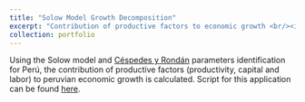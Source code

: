 ```yaml
---
title: "Solow Model Growth Decomposition"
excerpt: "Contribution of productive factors to economic growth <br/><img src='/images/growth_contrib.png'>"
collection: portfolio
---
```


Using the Solow model and [ Céspedes y Rondán](https://repositorio.up.edu.pe/handle/11354/1496) parameters identification for Perú, the contribution of productive factors (productivity, capital and labor) to peruvian economic growth is calculated. Script for this application can be found [here](https://github.com/josediegogallardo/time_series_applications/blob/main/growth_contributions.ipynb).
